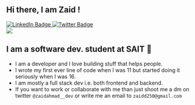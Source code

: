 ## Hi there, I am Zaid !
<div id="badges">
	
<a href="https://www.linkedin.com/in/zaidahmad25/">
    <img src="https://img.shields.io/badge/LinkedIn-blue?style=for-the-badge&logo=linkedin&logoColor=white" alt="LinkedIn Badge"/>
  </a>
  <a href="https://x.com/zaidahmad__dev">
    <img src="https://img.shields.io/badge/Twitter-blue?style=for-the-badge&logo=twitter&logoColor=white" alt="Twitter Badge"/>
  </a>
</div>

<img src='https://media.tenor.com/_Zc9LQ9QtBsAAAAC/naruto-kakashi.gif'>

## I am a software dev. student at SAIT 🏫
- I am a developer and I love building stuff that helps people.
- I wrote my first ever line of code when I was 11 but started doing it seriously when I was 16.
- I am mostly a full stack dev i.e. both frontend and backend.
- If you want to work or collaborate with me than just shoot me a dm on twitter `@zaidahmad__dev` or write me an email to `zaidd250@gmail.com` <br>
